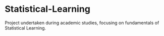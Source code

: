 # Statistical-Learning
Project undertaken during academic studies, focusing on fundamentals of Statistical Learning.
